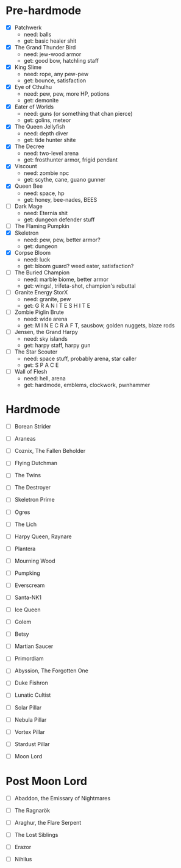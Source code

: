 Pre-hardmode
============

- [X] Patchwerk
	- need: balls
	- get: basic healer shit
- [X] The Grand Thunder Bird
	- need: jew-wood armor
	- get: good bow, hatchling staff
- [X] King Slime
	- need: rope, any pew-pew
	- get: bounce, satisfaction
- [X] Eye of Cthulhu
	- need: pew, pew, more HP, potions
	- get: demonite
- [X] Eater of Worlds
	- need: guns (or something that chan pierce)
	- get: golins, meteor
- [X] The Queen Jellyfish
	- need: depth diver
	- get: tide hunter shite
- [X] The Decree
	- need: two-level arena
	- get: frosthunter armor, frigid pendant
- [X] Viscount
	- need: zombie npc
	- get: scythe, cane, guano gunner
- [X] Queen Bee
	- need: space, hp
	- get: honey, bee-nades, BEES
- [ ] Dark Mage
	- need: Eternia shit
	- get: dungeon defender stuff
- [ ] The Flaming Pumpkin
- [x] Skeletron
	- need: pew, pew, better armor?
	- get: dungeon
- [X] Corpse Bloom
	- need: luck
	- get: bloom guard? weed eater, satisfaction?
- [ ] The Buried Champion
	- need: marble biome, better armor
	- get: wings!, trifeta-shot, champion's rebuttal
- [ ] Granite Energy StorX
	- need: granite, pew
	- get: G R A N I T E   S H I T E
- [ ] Zombie Piglin Brute
	- need: wide arena
	- get: M I N E C R A F T, sausbow, golden nuggets, blaze rods
- [ ] Jensen, the Grand Harpy
	- need: sky islands
	- get: harpy staff, harpy gun
- [ ] The Star Scouter
	- need: space stuff, probably arena, star caller
	- get: S P A C E
- [ ] Wall of Flesh
	- need: hell, arena
	- get: hardmode, emblems, clockwork, pwnhammer

Hardmode
========

- [ ] Borean Strider
- [ ] Araneas
- [ ] Coznix, The Fallen Beholder
- [ ] Flying Dutchman
- [ ] The Twins
- [ ] The Destroyer
- [ ] Skeletron Prime
- [ ] Ogres
- [ ] The Lich
- [ ] Harpy Queen, Raynare
- [ ] Plantera
- [ ] Mourning Wood
- [ ] Pumpking
- [ ] Everscream
- [ ] Santa-NK1
- [ ] Ice Queen
- [ ] Golem
- [ ] Betsy
- [ ] Martian Saucer
- [ ] Primordiam
- [ ] Abyssion, The Forgotten One
- [ ] Duke Fishron
- [ ] Lunatic Cultist
- [ ] Solar Pillar
- [ ] Nebula Pillar
- [ ] Vortex Pillar
- [ ] Stardust Pillar
- [ ] Moon Lord


Post Moon Lord
==============

- [ ] Abaddon, the Emissary of Nightmares
- [ ] The Ragnarök
- [ ] Araghur, the Flare Serpent
- [ ] The Lost Siblings
- [ ] Erazor
- [ ] Nihilus


